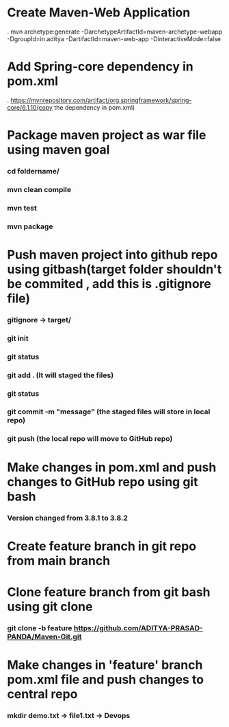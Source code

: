 
# Create Maven-Web Application
. mvn archetype:generate -DarchetypeArtifactId=maven-archetype-webapp -DgroupId=in.aditya -DartifactId=maven-web-app -DinteractiveMode=false

# Add Spring-core dependency in pom.xml
. https://mvnrepository.com/artifact/org.springframework/spring-core/6.1.10(copy the dependency in pom.xml)

# Package maven project as war file using maven goal
### cd foldername/
### mvn clean compile
### mvn test
### mvn package

# Push maven project into github repo using gitbash(target folder shouldn't be commited , add this is .gitignore file)
### gitignore -> target/
### git init
### git status
### git add . (It will staged the files)
### git status
### git commit -m "message" (the staged files will store in local repo)
### git push (the local repo will move to GitHub repo)


# Make changes in pom.xml and push changes to GitHub repo using git bash
### Version changed from 3.8.1 to 3.8.2


# Create feature branch in git repo from main branch

# Clone feature branch from git bash using git clone
### git clone -b feature https://github.com/ADITYA-PRASAD-PANDA/Maven-Git.git

# Make changes in 'feature' branch pom.xml file and push changes to central repo
### mkdir demo.txt -> file1.txt -> Devops













